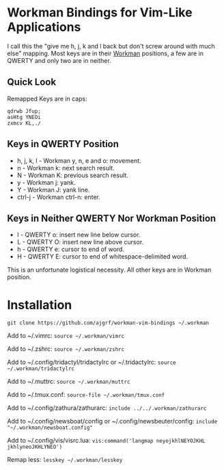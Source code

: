 # Workman Bindings for Vim-Like Applications

I call this the "give me h, j, k and l back but don't screw around with much
else" mapping.  Most keys are in their [Workman](https://workmanlayout.org/)
positions, a few are in QWERTY and only two are in neither.

## Quick Look

Remapped Keys are in caps:

    qdrwb Jfup;
    asHtg YNEOi
    zxmcv KL,./

## Keys in QWERTY Position

 * h, j, k, l - Workman y, n, e and o: movement.
 * n - Workman k: next search result.
 * N - Workman K: previous search result.
 * y - Workman j: yank.
 * Y - Workman J: yank line.
 * ctrl-j - Workman ctrl-n: enter.

## Keys in Neither QWERTY Nor Workman Position

 * l - QWERTY o: insert new line below cursor.
 * L - QWERTY O: insert new line above cursor.
 * h - QWERTY e: cursor to end of word.
 * H - QWERTY E: cursor to end of whitespace-delimited word.

This is an unfortunate logistical necessity. All other keys are in Workman
position.

# Installation

    git clone https://github.com/ajgrf/workman-vim-bindings ~/.workman

Add to ~/.vimrc: `source ~/.workman/vimrc`

Add to ~/.zshrc: `source ~/.workman/zshrc`

Add to ~/.config/tridactyl/tridactylrc or ~/.tridactylrc:
`source ~/.workman/tridactylrc`

Add to ~/.muttrc: `source ~/.workman/muttrc`

Add to ~/.tmux.conf: `source-file ~/.workman/tmux.conf`

Add to ~/.config/zathura/zathurarc: `include ../../.workman/zathurarc`

Add to ~/.config/newsboat/config or ~/.config/newsbeuter/config:
`include "~/.workman/newsboat.config"`

Add to ~/.config/vis/visrc.lua:
`vis:command('langmap neyojkhlNEYOJKHL jkhlyneoJKHLYNEO')`

Remap less: `lesskey ~/.workman/lesskey`
